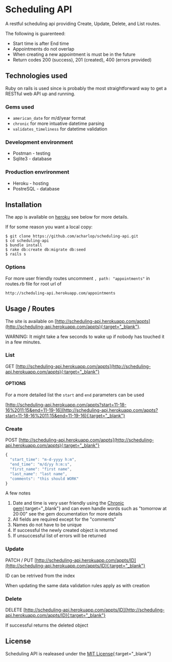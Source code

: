 # Scheduling API

A restful scheduling api providing Create, Update, Delete, and List routes.

The following is guarenteed:

* Start time is after End time
* Appointments do not overlap
* When creating a new appointment is must be in the future
* Return codes 200 (success), 201 (created), 400 (errors provided)

## Technologies used

Ruby on rails is used since is probably the most straightforward way to get a RESTful web API up and running.

### Gems used

* `american_date` for m/d/year format
* `chronic` for more intuative datetime parsing
* `validates_timeliness` for datetime validation


### Development environment

* Postman - testing
* Sqlite3 - database

### Production envrironment

* Heroku - hosting
* PostreSQL - database

## Installation

The app is available on <a href="http://scheduling-api.herokuapp.com/appts" target="_blank">heroku</a> see below for more details.

If for some reason you want a local copy:

	$ git clone https://github.com/acharlop/scheduling-api.git
	$ cd scheduling-api
	$ bundle install
	$ rake db:create db:migrate db:seed
	$ rails s

### Options

For more user friendly routes uncomment `, path: "appointments"` in routes.rb file for root url of 
```
http://scheduling-api.herokuapp.com/appointments
```
	
## Usage / Routes

The site is available on [http://scheduling-api.herokuapp.com/appts](http://scheduling-api.herokuapp.com/appts){:target="_blank"}. 

WARNING: It might take a few seconds to wake up if nobody has touched it in a few minutes.

### List

GET [http://scheduling-api.herokuapp.com/appts](http://scheduling-api.herokuapp.com/appts){:target="_blank"}

#### OPTIONS

For a more detailed list the `start` and `end` parameters can be used

[http://scheduling-api.herokuapp.com/appts?start=11-18-16%2011:15&end=11-19-16](http://scheduling-api.herokuapp.com/appts?start=11-18-16%2011:15&end=11-19-16){:target="_blank"}

### Create

POST [http://scheduling-api.herokuapp.com/appts](http://scheduling-api.herokuapp.com/appts){:target="_blank"}

```javascript
{
  "start_time": "m-d-yyyy h:m",
  "end_time": "m/d/yy h:m:s",
  "first_name": "first name",
  "last_name": "last name",
  "comments": "this should WORK"
}
```

A few notes

1. Date and time is very user friendly using the [Chronic gem](https://github.com/mojombo/chronic){:target="_blank"} and can even handle words such as "tomorrow at 20:00" see the gem documentation for more details
2. All fields are required except for the "comments"
5. Names do not have to be unique
3. If successful the newly created object is returned
4. If unsuccessful list of errors will be returned

### Update

PATCH / PUT [http://scheduling-api.herokuapp.com/appts/ID](http://scheduling-api.herokuapp.com/appts/ID){:target="_blank"}

ID can be retrived from the index

When updating the same data validation rules apply as with creation

### Delete

DELETE [http://scheduling-api.herokuapp.com/appts/ID](http://scheduling-api.herokuapp.com/appts/ID){:target="_blank"}

If successful returns the deleted object

## License

Scheduling API is realeased under the [MIT License](http://www.opensource.org/licenses/MIT){:target="_blank"}
